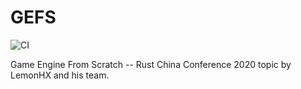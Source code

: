 # GEFS

![CI](https://github.com/rustcc/gefs/workflows/Rust/badge.svg)

Game Engine From Scratch -- Rust China Conference 2020 topic by LemonHX and his team.
